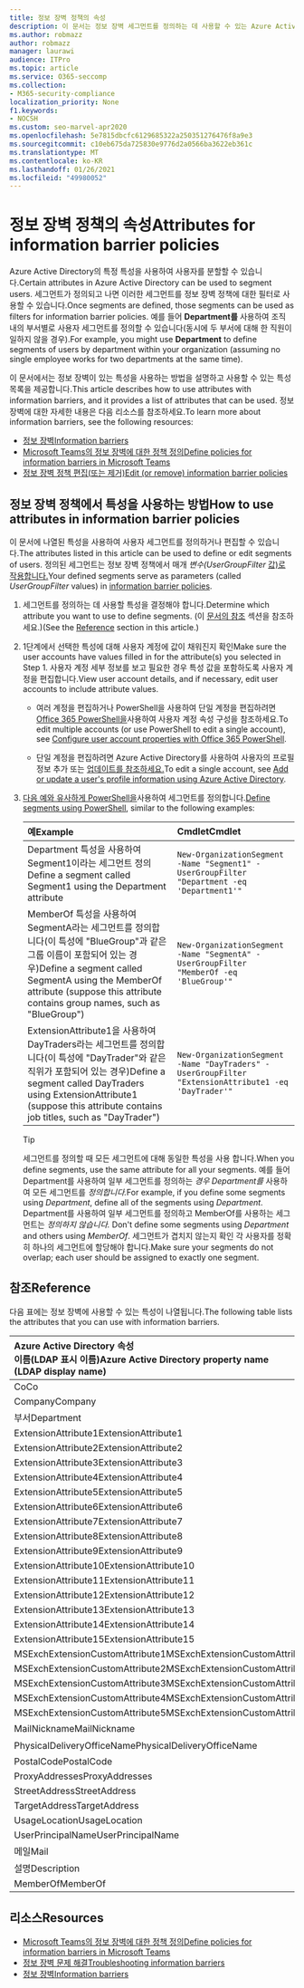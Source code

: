 ```yaml
---
title: 정보 장벽 정책의 속성
description: 이 문서는 정보 장벽 세그먼트를 정의하는 데 사용할 수 있는 Azure Active Directory 사용자 계정 특성에 대한 참조입니다.
ms.author: robmazz
author: robmazz
manager: laurawi
audience: ITPro
ms.topic: article
ms.service: O365-seccomp
ms.collection:
- M365-security-compliance
localization_priority: None
f1.keywords:
- NOCSH
ms.custom: seo-marvel-apr2020
ms.openlocfilehash: 5e7815dbcfc6129685322a250351276476f8a9e3
ms.sourcegitcommit: c10eb675da725830e9776d2a0566ba3622eb361c
ms.translationtype: MT
ms.contentlocale: ko-KR
ms.lasthandoff: 01/26/2021
ms.locfileid: "49980052"
---
```

# <a name="attributes-for-information-barrier-policies"></a><span data-ttu-id="099a2-103">정보 장벽 정책의 속성</span><span class="sxs-lookup"><span data-stu-id="099a2-103">Attributes for information barrier policies</span></span>

<span data-ttu-id="099a2-104">Azure Active Directory의 특정 특성을 사용하여 사용자를 분할할 수 있습니다.</span><span class="sxs-lookup"><span data-stu-id="099a2-104">Certain attributes in Azure Active Directory can be used to segment users.</span></span> <span data-ttu-id="099a2-105">세그먼트가 정의되고 나면 이러한 세그먼트를 정보 장벽 정책에 대한 필터로 사용할 수 있습니다.</span><span class="sxs-lookup"><span data-stu-id="099a2-105">Once segments are defined, those segments can be used as filters for information barrier policies.</span></span> <span data-ttu-id="099a2-106">예를 들어 **Department를** 사용하여 조직 내의 부서별로 사용자 세그먼트를 정의할 수 있습니다(동시에 두 부서에 대해 한 직원이 일하지 않을 경우).</span><span class="sxs-lookup"><span data-stu-id="099a2-106">For example, you might use **Department** to define segments of users by department within your organization (assuming no single employee works for two departments at the same time).</span></span>

<span data-ttu-id="099a2-107">이 문서에서는 정보 장벽이 있는 특성을 사용하는 방법을 설명하고 사용할 수 있는 특성 목록을 제공합니다.</span><span class="sxs-lookup"><span data-stu-id="099a2-107">This article describes how to use attributes with information barriers, and it provides a list of attributes that can be used.</span></span> <span data-ttu-id="099a2-108">정보 장벽에 대한 자세한 내용은 다음 리소스를 참조하세요.</span><span class="sxs-lookup"><span data-stu-id="099a2-108">To learn more about information barriers, see the following resources:</span></span>

- [<span data-ttu-id="099a2-109">정보 장벽</span><span class="sxs-lookup"><span data-stu-id="099a2-109">Information barriers</span></span>](information-barriers.md)
- [<span data-ttu-id="099a2-110">Microsoft Teams의 정보 장벽에 대한 정책 정의</span><span class="sxs-lookup"><span data-stu-id="099a2-110">Define policies for information barriers in Microsoft Teams</span></span>](information-barriers-policies.md)
- [<span data-ttu-id="099a2-111">정보 장벽 정책 편집(또는 제거)</span><span class="sxs-lookup"><span data-stu-id="099a2-111">Edit (or remove) information barrier policies</span></span>](information-barriers-edit-segments-policies.md)

## <a name="how-to-use-attributes-in-information-barrier-policies"></a><span data-ttu-id="099a2-112">정보 장벽 정책에서 특성을 사용하는 방법</span><span class="sxs-lookup"><span data-stu-id="099a2-112">How to use attributes in information barrier policies</span></span>

<span data-ttu-id="099a2-113">이 문서에 나열된 특성을 사용하여 사용자 세그먼트를 정의하거나 편집할 수 있습니다.</span><span class="sxs-lookup"><span data-stu-id="099a2-113">The attributes listed in this article can be used to define or edit segments of users.</span></span> <span data-ttu-id="099a2-114">정의된 세그먼트는 정보 장벽 정책에서 매개 *변수(UserGroupFilter* [값)로 작용합니다.](information-barriers-policies.md)</span><span class="sxs-lookup"><span data-stu-id="099a2-114">Your defined segments serve as parameters (called *UserGroupFilter* values) in [information barrier policies](information-barriers-policies.md).</span></span>

1. <span data-ttu-id="099a2-115">세그먼트를 정의하는 데 사용할 특성을 결정해야 합니다.</span><span class="sxs-lookup"><span data-stu-id="099a2-115">Determine which attribute you want to use to define segments.</span></span> <span data-ttu-id="099a2-116">(이 [문서의 참조](#reference) 섹션을 참조하세요.)</span><span class="sxs-lookup"><span data-stu-id="099a2-116">(See the [Reference](#reference) section in this article.)</span></span>

2. <span data-ttu-id="099a2-117">1단계에서 선택한 특성에 대해 사용자 계정에 값이 채워진지 확인</span><span class="sxs-lookup"><span data-stu-id="099a2-117">Make sure the user accounts have values filled in for the attribute(s) you selected in Step 1.</span></span> <span data-ttu-id="099a2-118">사용자 계정 세부 정보를 보고 필요한 경우 특성 값을 포함하도록 사용자 계정을 편집합니다.</span><span class="sxs-lookup"><span data-stu-id="099a2-118">View user account details, and if necessary, edit user accounts to include attribute values.</span></span> 

    - <span data-ttu-id="099a2-119">여러 계정을 편집하거나 PowerShell을 사용하여 단일 계정을 편집하려면 [Office 365 PowerShell을](https://docs.microsoft.com/microsoft-365/enterprise/configure-user-account-properties-with-microsoft-365-powershell)사용하여 사용자 계정 속성 구성을 참조하세요.</span><span class="sxs-lookup"><span data-stu-id="099a2-119">To edit multiple accounts (or use PowerShell to edit a single account), see [Configure user account properties with Office 365 PowerShell](https://docs.microsoft.com/microsoft-365/enterprise/configure-user-account-properties-with-microsoft-365-powershell).</span></span>

    - <span data-ttu-id="099a2-120">단일 계정을 편집하려면 Azure Active Directory를 사용하여 사용자의 프로필 정보 추가 또는 [업데이트를 참조하세요.](https://docs.microsoft.com/azure/active-directory/fundamentals/active-directory-users-profile-azure-portal)</span><span class="sxs-lookup"><span data-stu-id="099a2-120">To edit a single account, see [Add or update a user's profile information using Azure Active Directory](https://docs.microsoft.com/azure/active-directory/fundamentals/active-directory-users-profile-azure-portal).</span></span>

3. <span data-ttu-id="099a2-121">[다음 예와 유사하게 PowerShell을](information-barriers-policies.md#define-segments-using-powershell)사용하여 세그먼트를 정의합니다.</span><span class="sxs-lookup"><span data-stu-id="099a2-121">[Define segments using PowerShell](information-barriers-policies.md#define-segments-using-powershell), similar to the following examples:</span></span>

    |<span data-ttu-id="099a2-122">**예**</span><span class="sxs-lookup"><span data-stu-id="099a2-122">**Example**</span></span>|<span data-ttu-id="099a2-123">**Cmdlet**</span><span class="sxs-lookup"><span data-stu-id="099a2-123">**Cmdlet**</span></span>|
    |:----------|:---------|
    | <span data-ttu-id="099a2-124">Department 특성을 사용하여 Segment1이라는 세그먼트 정의</span><span class="sxs-lookup"><span data-stu-id="099a2-124">Define a segment called Segment1 using the Department attribute</span></span> | `New-OrganizationSegment -Name "Segment1" -UserGroupFilter "Department -eq 'Department1'"` |
    | <span data-ttu-id="099a2-125">MemberOf 특성을 사용하여 SegmentA라는 세그먼트를 정의합니다(이 특성에 "BlueGroup"과 같은 그룹 이름이 포함되어 있는 경우)</span><span class="sxs-lookup"><span data-stu-id="099a2-125">Define a segment called SegmentA using the MemberOf attribute (suppose this attribute contains group names, such as "BlueGroup")</span></span> | `New-OrganizationSegment -Name "SegmentA" -UserGroupFilter "MemberOf -eq 'BlueGroup'"` |
    | <span data-ttu-id="099a2-126">ExtensionAttribute1을 사용하여 DayTraders라는 세그먼트를 정의합니다(이 특성에 "DayTrader"와 같은 직위가 포함되어 있는 경우)</span><span class="sxs-lookup"><span data-stu-id="099a2-126">Define a segment called DayTraders using ExtensionAttribute1 (suppose this attribute contains job titles, such as "DayTrader")</span></span> | `New-OrganizationSegment -Name "DayTraders" -UserGroupFilter "ExtensionAttribute1 -eq 'DayTrader'"` |

    > [!TIP]
    > <span data-ttu-id="099a2-127">세그먼트를 정의할 때 모든 세그먼트에 대해 동일한 특성을 사용 합니다.</span><span class="sxs-lookup"><span data-stu-id="099a2-127">When you define segments, use the same attribute for all your segments.</span></span> <span data-ttu-id="099a2-128">예를 들어 Department를 사용하여 일부 세그먼트를 정의하는 *경우 Department를* 사용하여 모든 세그먼트를 *정의합니다.*</span><span class="sxs-lookup"><span data-stu-id="099a2-128">For example, if you define some segments using *Department*, define all of the segments using *Department*.</span></span> <span data-ttu-id="099a2-129">Department를 사용하여 일부 세그먼트를 정의하고 MemberOf를 사용하는 세그먼트는 *정의하지 않습니다.* </span><span class="sxs-lookup"><span data-stu-id="099a2-129">Don't define some segments using *Department* and others using *MemberOf*.</span></span> <span data-ttu-id="099a2-130">세그먼트가 겹치지 않는지 확인 각 사용자를 정확히 하나의 세그먼트에 할당해야 합니다.</span><span class="sxs-lookup"><span data-stu-id="099a2-130">Make sure your segments do not overlap; each user should be assigned to exactly one segment.</span></span>

## <a name="reference"></a><span data-ttu-id="099a2-131">참조</span><span class="sxs-lookup"><span data-stu-id="099a2-131">Reference</span></span>

<span data-ttu-id="099a2-132">다음 표에는 정보 장벽에 사용할 수 있는 특성이 나열됩니다.</span><span class="sxs-lookup"><span data-stu-id="099a2-132">The following table lists the attributes that you can use with information barriers.</span></span>

|<span data-ttu-id="099a2-133">**Azure Active Directory 속성 <br/> 이름(LDAP 표시 이름)**</span><span class="sxs-lookup"><span data-stu-id="099a2-133">**Azure Active Directory property name<br/>(LDAP display name)**</span></span>|<span data-ttu-id="099a2-134">**Exchange 속성 이름**</span><span class="sxs-lookup"><span data-stu-id="099a2-134">**Exchange property name**</span></span>|
|:---------------------------------------------------------------|:-------------------------|
| <span data-ttu-id="099a2-135">Co</span><span class="sxs-lookup"><span data-stu-id="099a2-135">Co</span></span> | <span data-ttu-id="099a2-136">Co</span><span class="sxs-lookup"><span data-stu-id="099a2-136">Co</span></span> |
| <span data-ttu-id="099a2-137">Company</span><span class="sxs-lookup"><span data-stu-id="099a2-137">Company</span></span> | <span data-ttu-id="099a2-138">Company</span><span class="sxs-lookup"><span data-stu-id="099a2-138">Company</span></span> |
| <span data-ttu-id="099a2-139">부서</span><span class="sxs-lookup"><span data-stu-id="099a2-139">Department</span></span> | <span data-ttu-id="099a2-140">부서</span><span class="sxs-lookup"><span data-stu-id="099a2-140">Department</span></span> |
| <span data-ttu-id="099a2-141">ExtensionAttribute1</span><span class="sxs-lookup"><span data-stu-id="099a2-141">ExtensionAttribute1</span></span> | <span data-ttu-id="099a2-142">CustomAttribute1</span><span class="sxs-lookup"><span data-stu-id="099a2-142">CustomAttribute1</span></span> |
| <span data-ttu-id="099a2-143">ExtensionAttribute2</span><span class="sxs-lookup"><span data-stu-id="099a2-143">ExtensionAttribute2</span></span> | <span data-ttu-id="099a2-144">CustomAttribute2</span><span class="sxs-lookup"><span data-stu-id="099a2-144">CustomAttribute2</span></span> |
| <span data-ttu-id="099a2-145">ExtensionAttribute3</span><span class="sxs-lookup"><span data-stu-id="099a2-145">ExtensionAttribute3</span></span> | <span data-ttu-id="099a2-146">CustomAttribute3</span><span class="sxs-lookup"><span data-stu-id="099a2-146">CustomAttribute3</span></span> |
| <span data-ttu-id="099a2-147">ExtensionAttribute4</span><span class="sxs-lookup"><span data-stu-id="099a2-147">ExtensionAttribute4</span></span> | <span data-ttu-id="099a2-148">CustomAttribute4</span><span class="sxs-lookup"><span data-stu-id="099a2-148">CustomAttribute4</span></span> |
| <span data-ttu-id="099a2-149">ExtensionAttribute5</span><span class="sxs-lookup"><span data-stu-id="099a2-149">ExtensionAttribute5</span></span> | <span data-ttu-id="099a2-150">CustomAttribute5</span><span class="sxs-lookup"><span data-stu-id="099a2-150">CustomAttribute5</span></span> |
| <span data-ttu-id="099a2-151">ExtensionAttribute6</span><span class="sxs-lookup"><span data-stu-id="099a2-151">ExtensionAttribute6</span></span> | <span data-ttu-id="099a2-152">CustomAttribute6</span><span class="sxs-lookup"><span data-stu-id="099a2-152">CustomAttribute6</span></span> |
| <span data-ttu-id="099a2-153">ExtensionAttribute7</span><span class="sxs-lookup"><span data-stu-id="099a2-153">ExtensionAttribute7</span></span> | <span data-ttu-id="099a2-154">CustomAttribute7</span><span class="sxs-lookup"><span data-stu-id="099a2-154">CustomAttribute7</span></span> |
| <span data-ttu-id="099a2-155">ExtensionAttribute8</span><span class="sxs-lookup"><span data-stu-id="099a2-155">ExtensionAttribute8</span></span> | <span data-ttu-id="099a2-156">CustomAttribute8</span><span class="sxs-lookup"><span data-stu-id="099a2-156">CustomAttribute8</span></span> |
| <span data-ttu-id="099a2-157">ExtensionAttribute9</span><span class="sxs-lookup"><span data-stu-id="099a2-157">ExtensionAttribute9</span></span> | <span data-ttu-id="099a2-158">CustomAttribute9</span><span class="sxs-lookup"><span data-stu-id="099a2-158">CustomAttribute9</span></span> |
| <span data-ttu-id="099a2-159">ExtensionAttribute10</span><span class="sxs-lookup"><span data-stu-id="099a2-159">ExtensionAttribute10</span></span> | <span data-ttu-id="099a2-160">CustomAttribute10</span><span class="sxs-lookup"><span data-stu-id="099a2-160">CustomAttribute10</span></span> |
| <span data-ttu-id="099a2-161">ExtensionAttribute11</span><span class="sxs-lookup"><span data-stu-id="099a2-161">ExtensionAttribute11</span></span> | <span data-ttu-id="099a2-162">CustomAttribute11</span><span class="sxs-lookup"><span data-stu-id="099a2-162">CustomAttribute11</span></span> |
| <span data-ttu-id="099a2-163">ExtensionAttribute12</span><span class="sxs-lookup"><span data-stu-id="099a2-163">ExtensionAttribute12</span></span> | <span data-ttu-id="099a2-164">CustomAttribute12</span><span class="sxs-lookup"><span data-stu-id="099a2-164">CustomAttribute12</span></span> |
| <span data-ttu-id="099a2-165">ExtensionAttribute13</span><span class="sxs-lookup"><span data-stu-id="099a2-165">ExtensionAttribute13</span></span> | <span data-ttu-id="099a2-166">CustomAttribute13</span><span class="sxs-lookup"><span data-stu-id="099a2-166">CustomAttribute13</span></span> |
| <span data-ttu-id="099a2-167">ExtensionAttribute14</span><span class="sxs-lookup"><span data-stu-id="099a2-167">ExtensionAttribute14</span></span> | <span data-ttu-id="099a2-168">CustomAttribute14</span><span class="sxs-lookup"><span data-stu-id="099a2-168">CustomAttribute14</span></span> |
| <span data-ttu-id="099a2-169">ExtensionAttribute15</span><span class="sxs-lookup"><span data-stu-id="099a2-169">ExtensionAttribute15</span></span> | <span data-ttu-id="099a2-170">CustomAttribute15</span><span class="sxs-lookup"><span data-stu-id="099a2-170">CustomAttribute15</span></span> |
| <span data-ttu-id="099a2-171">MSExchExtensionCustomAttribute1</span><span class="sxs-lookup"><span data-stu-id="099a2-171">MSExchExtensionCustomAttribute1</span></span> | <span data-ttu-id="099a2-172">ExtensionCustomAttribute1</span><span class="sxs-lookup"><span data-stu-id="099a2-172">ExtensionCustomAttribute1</span></span> |
| <span data-ttu-id="099a2-173">MSExchExtensionCustomAttribute2</span><span class="sxs-lookup"><span data-stu-id="099a2-173">MSExchExtensionCustomAttribute2</span></span> | <span data-ttu-id="099a2-174">ExtensionCustomAttribute2</span><span class="sxs-lookup"><span data-stu-id="099a2-174">ExtensionCustomAttribute2</span></span> |
| <span data-ttu-id="099a2-175">MSExchExtensionCustomAttribute3</span><span class="sxs-lookup"><span data-stu-id="099a2-175">MSExchExtensionCustomAttribute3</span></span> | <span data-ttu-id="099a2-176">ExtensionCustomAttribute3</span><span class="sxs-lookup"><span data-stu-id="099a2-176">ExtensionCustomAttribute3</span></span> |
| <span data-ttu-id="099a2-177">MSExchExtensionCustomAttribute4</span><span class="sxs-lookup"><span data-stu-id="099a2-177">MSExchExtensionCustomAttribute4</span></span> | <span data-ttu-id="099a2-178">ExtensionCustomAttribute4</span><span class="sxs-lookup"><span data-stu-id="099a2-178">ExtensionCustomAttribute4</span></span> |
| <span data-ttu-id="099a2-179">MSExchExtensionCustomAttribute5</span><span class="sxs-lookup"><span data-stu-id="099a2-179">MSExchExtensionCustomAttribute5</span></span> | <span data-ttu-id="099a2-180">ExtensionCustomAttribute5</span><span class="sxs-lookup"><span data-stu-id="099a2-180">ExtensionCustomAttribute5</span></span> |
| <span data-ttu-id="099a2-181">MailNickname</span><span class="sxs-lookup"><span data-stu-id="099a2-181">MailNickname</span></span> | <span data-ttu-id="099a2-182">별칭</span><span class="sxs-lookup"><span data-stu-id="099a2-182">Alias</span></span> |
| <span data-ttu-id="099a2-183">PhysicalDeliveryOfficeName</span><span class="sxs-lookup"><span data-stu-id="099a2-183">PhysicalDeliveryOfficeName</span></span> | <span data-ttu-id="099a2-184">사무실</span><span class="sxs-lookup"><span data-stu-id="099a2-184">Office</span></span> |
| <span data-ttu-id="099a2-185">PostalCode</span><span class="sxs-lookup"><span data-stu-id="099a2-185">PostalCode</span></span> | <span data-ttu-id="099a2-186">PostalCode</span><span class="sxs-lookup"><span data-stu-id="099a2-186">PostalCode</span></span> |
| <span data-ttu-id="099a2-187">ProxyAddresses</span><span class="sxs-lookup"><span data-stu-id="099a2-187">ProxyAddresses</span></span> | <span data-ttu-id="099a2-188">EmailAddresses</span><span class="sxs-lookup"><span data-stu-id="099a2-188">EmailAddresses</span></span> |
| <span data-ttu-id="099a2-189">StreetAddress</span><span class="sxs-lookup"><span data-stu-id="099a2-189">StreetAddress</span></span> | <span data-ttu-id="099a2-190">StreetAddress</span><span class="sxs-lookup"><span data-stu-id="099a2-190">StreetAddress</span></span> |
| <span data-ttu-id="099a2-191">TargetAddress</span><span class="sxs-lookup"><span data-stu-id="099a2-191">TargetAddress</span></span> | <span data-ttu-id="099a2-192">ExternalEmailAddress</span><span class="sxs-lookup"><span data-stu-id="099a2-192">ExternalEmailAddress</span></span> |
| <span data-ttu-id="099a2-193">UsageLocation</span><span class="sxs-lookup"><span data-stu-id="099a2-193">UsageLocation</span></span> | <span data-ttu-id="099a2-194">UsageLocation</span><span class="sxs-lookup"><span data-stu-id="099a2-194">UsageLocation</span></span> |
| <span data-ttu-id="099a2-195">UserPrincipalName</span><span class="sxs-lookup"><span data-stu-id="099a2-195">UserPrincipalName</span></span> | <span data-ttu-id="099a2-196">UserPrincipalName</span><span class="sxs-lookup"><span data-stu-id="099a2-196">UserPrincipalName</span></span> |
| <span data-ttu-id="099a2-197">메일</span><span class="sxs-lookup"><span data-stu-id="099a2-197">Mail</span></span> | <span data-ttu-id="099a2-198">WindowsEmailAddress</span><span class="sxs-lookup"><span data-stu-id="099a2-198">WindowsEmailAddress</span></span> |
| <span data-ttu-id="099a2-199">설명</span><span class="sxs-lookup"><span data-stu-id="099a2-199">Description</span></span> | <span data-ttu-id="099a2-200">설명</span><span class="sxs-lookup"><span data-stu-id="099a2-200">Description</span></span> |
| <span data-ttu-id="099a2-201">MemberOf</span><span class="sxs-lookup"><span data-stu-id="099a2-201">MemberOf</span></span> | <span data-ttu-id="099a2-202">MemberOfGroup</span><span class="sxs-lookup"><span data-stu-id="099a2-202">MemberOfGroup</span></span> |

## <a name="resources"></a><span data-ttu-id="099a2-203">리소스</span><span class="sxs-lookup"><span data-stu-id="099a2-203">Resources</span></span>

- [<span data-ttu-id="099a2-204">Microsoft Teams의 정보 장벽에 대한 정책 정의</span><span class="sxs-lookup"><span data-stu-id="099a2-204">Define policies for information barriers in Microsoft Teams</span></span>](information-barriers-policies.md)
- [<span data-ttu-id="099a2-205">정보 장벽 문제 해결</span><span class="sxs-lookup"><span data-stu-id="099a2-205">Troubleshooting information barriers</span></span>](information-barriers-troubleshooting.md)
- [<span data-ttu-id="099a2-206">정보 장벽</span><span class="sxs-lookup"><span data-stu-id="099a2-206">Information barriers</span></span>](information-barriers.md)

